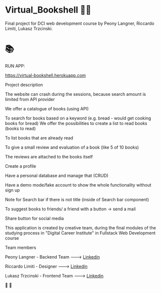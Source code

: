 # Virtual_Bookshell 🐚🐚
Final project for DCI web development course by Peony Langner, Riccardo Limiti, Lukasz Trzcinski. 

# 📚

RUN APP: 

https://virtual-bookshell.herokuapp.com

Project description

The website can crash during the sessions, because search amount is limited from API provider

We offer a catalogue of books (using API)

To search for books based on a keyword (e.g. bread - would get cooking books for bread)
We offer the possibilities to create a list to read books (books to read)

To list books that are already read

To give a small review and evaluation of a book (like 5 of 10 books)

The reviews are attached to the books itself

Create a profile

Have a personal database and manage that (CRUD)

Have a demo mode/fake account to show the whole functionality without sign up

Note for Search bar if there is not title (inside of Search bar component)

To suggest books to friends/ a friend with a button -> send a mail

Share button for social media


This application is created by creative team,
during the final modules of the studying process in
"Digital Career Institute" in Fullstack Web Development course

Team members

Peony Langner - Backend Team ---> [Linkedin](https://www.linkedin.com/in/peony-langner-6808b218a/) 

Riccardo Limiti - Designer ---> [Linkedin](https://www.linkedin.com/in/riccardo-limiti-a81061226/)

Lukasz Trzcinski - Frontend Team ---> [Linkedin](https://www.linkedin.com/in/lukasz-trzcinski-berlin/) 

🙌 🙏
